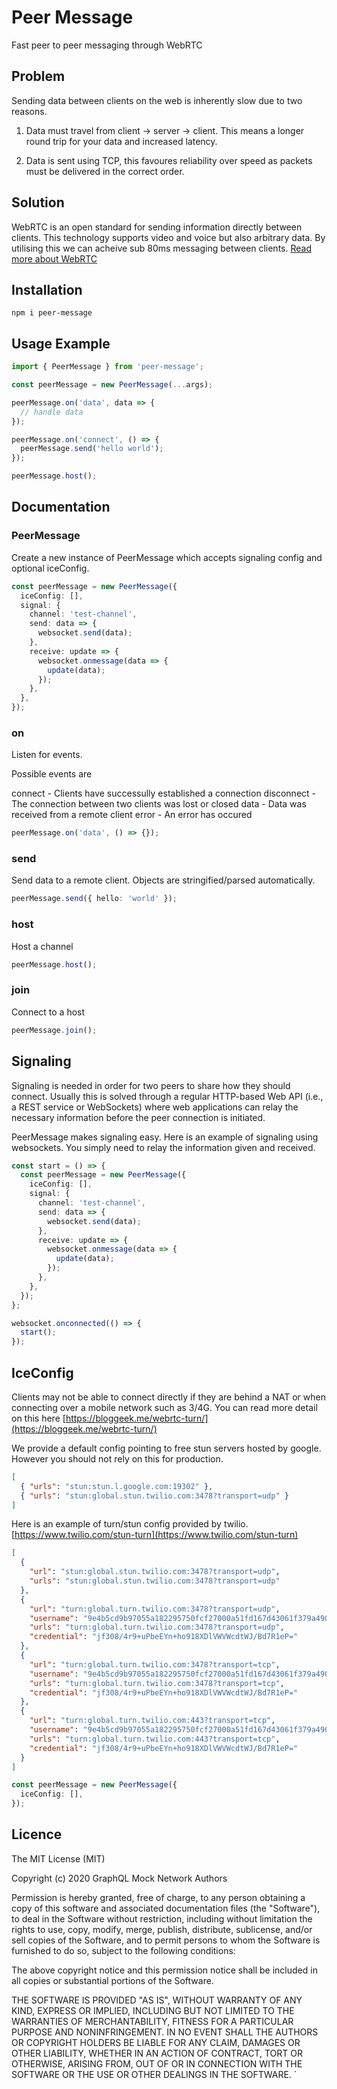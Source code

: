 # Peer Message

Fast peer to peer messaging through WebRTC

## Problem

Sending data between clients on the web is inherently slow due to two reasons.

1. Data must travel from client -> server -> client. This means a longer round trip for your data and increased latency.

2. Data is sent using TCP, this favoures reliability over speed as packets must be delivered in the correct order.

## Solution

WebRTC is an open standard for sending information directly between clients. This technology supports video and voice but also arbitrary data. By utilising this we can acheive sub 80ms messaging between clients.
[Read more about WebRTC](https://webrtc.org/)

## Installation

`npm i peer-message`

## Usage Example

```ts
import { PeerMessage } from 'peer-message';

const peerMessage = new PeerMessage(...args);

peerMessage.on('data', data => {
  // handle data
});

peerMessage.on('connect', () => {
  peerMessage.send('hello world');
});

peerMessage.host();
```

## Documentation

### PeerMessage

Create a new instance of PeerMessage which accepts signaling config and optional iceConfig.

```ts
const peerMessage = new PeerMessage({
  iceConfig: [],
  signal: {
    channel: 'test-channel',
    send: data => {
      websocket.send(data);
    },
    receive: update => {
      websocket.onmessage(data => {
        update(data);
      });
    },
  },
});
```

### on

Listen for events.

Possible events are

connect - Clients have successully established a connection
disconnect - The connection between two clients was lost or closed
data - Data was received from a remote client
error - An error has occured

```ts
peerMessage.on('data', () => {});
```

### send

Send data to a remote client. Objects are stringified/parsed automatically.

```ts
peerMessage.send({ hello: 'world' });
```

### host

Host a channel

```ts
peerMessage.host();
```

### join

Connect to a host

```ts
peerMessage.join();
```

## Signaling

Signaling is needed in order for two peers to share how they should connect. Usually this is solved through a regular HTTP-based Web API (i.e., a REST service or WebSockets) where web applications can relay the necessary information before the peer connection is initiated.

PeerMessage makes signaling easy. Here is an example of signaling using websockets. You simply need to relay the information given and received.

```ts
const start = () => {
  const peerMessage = new PeerMessage({
    iceConfig: [],
    signal: {
      channel: 'test-channel',
      send: data => {
        websocket.send(data);
      },
      receive: update => {
        websocket.onmessage(data => {
          update(data);
        });
      },
    },
  });
};

websocket.onconnected(() => {
  start();
});
```

## IceConfig

Clients may not be able to connect directly if they are behind a NAT or when connecting over a mobile network such as 3/4G. You can read more detail on this here [https://bloggeek.me/webrtc-turn/](https://bloggeek.me/webrtc-turn/)

We provide a default config pointing to free stun servers hosted by google. However you should not rely on this for production.

```json
[
  { "urls": "stun:stun.l.google.com:19302" },
  { "urls": "stun:global.stun.twilio.com:3478?transport=udp" }
]
```

Here is an example of turn/stun config provided by twilio. [https://www.twilio.com/stun-turn](https://www.twilio.com/stun-turn)

```json
[
  {
    "url": "stun:global.stun.twilio.com:3478?transport=udp",
    "urls": "stun:global.stun.twilio.com:3478?transport=udp"
  },
  {
    "url": "turn:global.turn.twilio.com:3478?transport=udp",
    "username": "9e4b5cd9b97055a182295750fcf27000a51fd167d43061f379a49002bc9d5ef5",
    "urls": "turn:global.turn.twilio.com:3478?transport=udp",
    "credential": "jf308/4r9+uPbeEYn+ho918XDlVWVWcdtWJ/Bd7R1eP="
  },
  {
    "url": "turn:global.turn.twilio.com:3478?transport=tcp",
    "username": "9e4b5cd9b97055a182295750fcf27000a51fd167d43061f379a49002bc9d5ef5",
    "urls": "turn:global.turn.twilio.com:3478?transport=tcp",
    "credential": "jf308/4r9+uPbeEYn+ho918XDlVWVWcdtWJ/Bd7R1eP="
  },
  {
    "url": "turn:global.turn.twilio.com:443?transport=tcp",
    "username": "9e4b5cd9b97055a182295750fcf27000a51fd167d43061f379a49002bc9d5ef5",
    "urls": "turn:global.turn.twilio.com:443?transport=tcp",
    "credential": "jf308/4r9+uPbeEYn+ho918XDlVWVWcdtWJ/Bd7R1eP="
  }
]
```

```ts
const peerMessage = new PeerMessage({
  iceConfig: [],
});
```

## Licence

The MIT License (MIT)

Copyright (c) 2020 GraphQL Mock Network Authors

Permission is hereby granted, free of charge, to any person obtaining a copy of this software and associated documentation files (the "Software"), to deal in the Software without restriction, including without limitation the rights to use, copy, modify, merge, publish, distribute, sublicense, and/or sell copies of the Software, and to permit persons to whom the Software is furnished to do so, subject to the following conditions:

The above copyright notice and this permission notice shall be included in all copies or substantial portions of the Software.

THE SOFTWARE IS PROVIDED "AS IS", WITHOUT WARRANTY OF ANY KIND, EXPRESS OR IMPLIED, INCLUDING BUT NOT LIMITED TO THE WARRANTIES OF MERCHANTABILITY, FITNESS FOR A PARTICULAR PURPOSE AND NONINFRINGEMENT. IN NO EVENT SHALL THE AUTHORS OR COPYRIGHT HOLDERS BE LIABLE FOR ANY CLAIM, DAMAGES OR OTHER LIABILITY, WHETHER IN AN ACTION OF CONTRACT, TORT OR OTHERWISE, ARISING FROM, OUT OF OR IN CONNECTION WITH THE SOFTWARE OR THE USE OR OTHER DEALINGS IN THE SOFTWARE.
`
